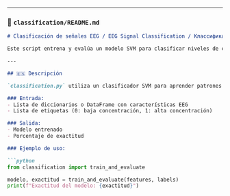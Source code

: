 
---

### 📄 `classification/README.md`

```markdown
# Clasificación de señales EEG / EEG Signal Classification / Классификация сигналов ЭЭГ

Este script entrena y evalúa un modelo SVM para clasificar niveles de concentración a partir de características EEG.

---

## 🇪🇸 Descripción

`classification.py` utiliza un clasificador SVM para aprender patrones de concentración a partir de características extraídas (media, desviación estándar, potencia) de señales EEG.

### Entrada:
- Lista de diccionarios o DataFrame con características EEG
- Lista de etiquetas (0: baja concentración, 1: alta concentración)

### Salida:
- Modelo entrenado
- Porcentaje de exactitud

### Ejemplo de uso:

```python
from classification import train_and_evaluate

modelo, exactitud = train_and_evaluate(features, labels)
print(f"Exactitud del modelo: {exactitud}")
